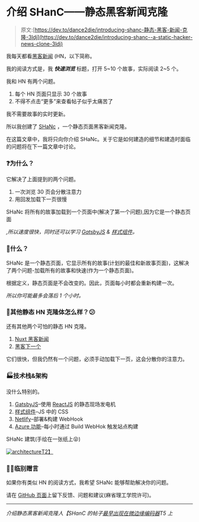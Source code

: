 # 介绍 SHanC——静态黑客新闻克隆

> 原文:[https://dev.to/dance2die/introducing-shanc-静态-黑客-新闻-克隆-3ldj](https://dev.to/dance2die/introducing-shanc--a-static-hacker-news-clone-3ldj)

我每天都看[黑客新闻](https://news.ycombinator.com/) (HN，以下简称。

我的阅读方式是，我 ***快速浏览*** 标题，打开 5~10 个故事，实际阅读 2~5 个。

我和 HN 有两个问题。

1.  每个 HN 页面只显示 30 个故事
2.  不得不点击“更多”来查看帖子似乎太痛苦了

我不需要故事的实时更新。

所以我创建了 [SHaNc](http://shanc.netlify.com/) ，一个静态页面黑客新闻克隆。

在这篇文章中，我将只向你介绍 SHaNc。关于它是如何建造的细节和建造时面临的问题将在下一篇文章中讨论。

### ❓为什么？

它解决了上面提到的两个问题。

1.  一次浏览 30 页会分散注意力
2.  用回发加载下一页很慢

SHaNc 将所有的故事加载到一个页面中(解决了第一个问题),因为它是一个静态页面

*,所以速度很快，同时还可以学习 [GatsbyJS](https://www.gatsbyjs.org/) & [样式组件](https://www.styled-components.com/)。*

### 🤷什么？

SHaNc 是一个静态页面，它显示所有的故事(计划的最佳和新故事页面)，这解决了两个问题-加载所有的故事和快速(作为一个静态页面)。

根据定义，静态页面是不会改变的。因此，页面每小时都会重新构建一次。

*所以你可能最多会落后 1 个小时。*

### 🤔其他静态 HN 克隆体怎么样？😕

还有其他两个可怕的静态 HN 克隆。

1.  [Nuxt 黑客新闻](https://hn.nuxtjs.org/news)
2.  [黑客下一个](https://next-news.now.sh/)

它们很快，但我仍然有一个问题，必须手动加载下一页，这会分散你的注意力。

### 🏭技术栈&架构

没什么特别的。

1.  [GatsbyJS](https://www.gatsbyjs.org/)–使用 [ReactJS](https://reactjs.org/) 的静态现场发电机
2.  [样式组件](https://www.styled-components.com/)–JS 中的 CSS
3.  [Netlify](https://www.netlify.com/)–部署&构建 WebHook
4.  [Azure 功能](https://azure.microsoft.com/en-us/services/functions/)–每小时通过 Build WebHok 触发站点构建

SHaNc 建筑(手绘在一张纸上😝)

[![architecture](../Images/9ff785345af4e7bcd64f366c1e9be991.png)T2】](https://res.cloudinary.com/practicaldev/image/fetch/s--jIO1_O98--/c_limit%2Cf_auto%2Cfl_progressive%2Cq_auto%2Cw_880/https://i2.wp.com/www.slightedgecoder.com/wp-content/uploads/2018/05/architecture.jpg%3Fresize%3D1024%252C653)

### 🏃‍♂️临别赠言

如果你有类似 HN 的阅读方式，我希望 SHaNc 能够帮助解决你的问题。

请在 [GitHub 页面](https://github.com/dance2die/SHANc/issues)上留下反馈、问题和建议(麻省理工学院许可)。

* * *

*介绍静态黑客新闻克隆人【SHanC 的帖子[最早出现在](https://www.slightedgecoder.com/2018/05/26/introducing-shanc-a-static-hacker-news-clone/)[微边缘编码器](https://www.slightedgecoder.com)T5 上*